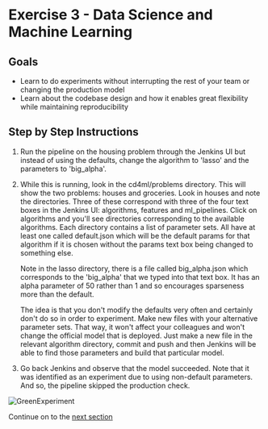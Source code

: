 # Exercise 3 - Data Science and Machine Learning

## Goals

* Learn to do experiments without interrupting the rest of your team or changing 
the production model
* Learn about the codebase design and how it enables great flexibility while
maintaining reproducibility

## Step by Step Instructions

1) Run the pipeline on the housing problem through the Jenkins UI but instead of
using the defaults, change the algorithm to 'lasso' and the parameters 
to 'big_alpha'. 

2) While this is running, look in the cd4ml/problems directory. 
This will show the two problems: houses and groceries. Look in houses 
and note the directories. Three of these correspond with three of the 
four text boxes in the Jenkins UI: algorithms, features and ml_pipelines. 
Click on algorithms and you'll see directories corresponding to the 
available algorithms. Each directory contains a list of parameter sets.
All have at least one called default.json which will be the default
params for that algorithm if it is chosen without the params text box 
being changed to something else. 

    Note in the lasso directory, there is a file called big_alpha.json which
corresponds to the 'big_alpha' that we typed into that text box. It has 
an alpha parameter of 50 rather than 1 and so encourages sparseness 
more than the default. 

    The idea is that you don't modify the defaults very often and certainly 
don't do so in order to experiment. Make new files with your alternative 
parameter sets. That way, it won't affect your colleagues and won't 
change the official model that is deployed. Just make a new file in the
relevant algorithm directory, commit and push and then Jenkins will be 
able to find those parameters and build that particular model.

3) Go back Jenkins and observe that the model succeeded. Note that 
it was identified as an experiment due to using non-default parameters. 
And so, the pipeline skipped the production check.

![GreenExperiment](./images/GreenExperiment.png)

Continue on to the [next section](./4-ContinuousDelivery.md)